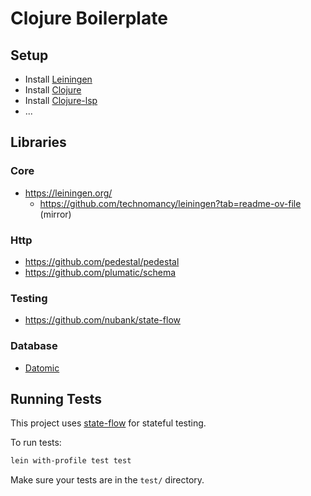 # Clojure Boilerplate

## Setup

- Install [Leiningen](https://leiningen.org/)
- Install [Clojure](https://clojure.org/guides/getting_started)
- Install [Clojure-lsp](https://clojure-lsp.github.io/clojure-lsp/installation/)
- ...

## Libraries

### Core
- https://leiningen.org/
  - https://github.com/technomancy/leiningen?tab=readme-ov-file (mirror)

### Http
- https://github.com/pedestal/pedestal
- https://github.com/plumatic/schema

### Testing
- https://github.com/nubank/state-flow

### Database
- [Datomic](https://github.com/omariosouto/nunos-study/tree/7b3f9c6fff7efa11fa83aac3e194455e5e8b4035/101/database)

## Running Tests

This project uses [state-flow](https://github.com/nubank/state-flow) for stateful testing.

To run tests:

```bash
lein with-profile test test
```

Make sure your tests are in the `test/` directory.